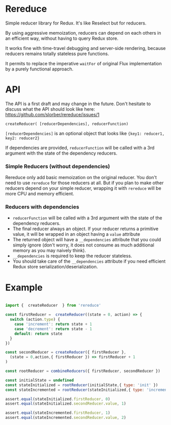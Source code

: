 # Rereduce


Simple reducer library for Redux. It's like Reselect but for reducers. 

By using aggressive memoization, reducers can depend on each others in an efficient way, without having to query Redux store.

It works fine with time-travel debugging and server-side rendering, because reducers remains totally stateless pure functions.

It permits to replace the imperative `waitFor` of original Flux implementation by a purely functional approach.


# API

The API is a first draft and may change in the future. Don't hesitate to discuss what the API should look like here: https://github.com/slorber/rereduce/issues/1

`createReducer( [reducerDependencies], reducerFunction)`

`[reducerDependencies]` is an optional object that looks like `{key1: reducer1, key2: reducer2}`

If dependencies are provided, `reducerFunction` will be called with a 3rd argument with the state of the dependency reducers.


### Simple Reducers (without dependencies)

Rereduce only add basic memoization on the original reducer.
You don't need to use `rereduce` for those reducers at all. But if you plan to make other reducers depend on your simple reducer, wrapping it with `rereduce` will be more CPU and memory efficient.


### Reducers with dependencies

- `reducerFunction` will be called with a 3rd argument with the state of the dependency reducers.
- The final reducer always an object. If your reducer returns a primitive value, it will be wrapped in an object having a `value` attribute
- The returned object will have a `__dependencies` attribute that you could simply ignore (don't worry, it does not consume as much additional memory as you may naively think).
- `__dependencies` is required to keep the reducer stateless.
- You should take care of the `__dependencies` attribute if you need efficient Redux store serialization/deserialization.


# Example

```javascript

import {  createReducer  } from 'rereduce'

const firstReducer =  createReducer((state = 0, action) => {
  switch (action.type) {
    case 'increment': return state + 1
    case 'decrement': return state - 1
    default: return state
  }
})

const secondReducer = createReducer({ firstReducer },
  (state = 0,action,{ firstReducer }) => firstReducer + 1
)

const rootReducer = combineReducers({ firstReducer, secondReducer })

const initialState = undefined
const stateInitialized = rootReducer(initialState,{ type: 'init' })
const stateIncremented = rootReducer(stateInitialized,{ type: 'increment' })

assert.equal(stateInitialized.firstReducer, 0)
assert.equal(stateInitialized.secondReducer.value, 1)

assert.equal(stateIncremented.firstReducer, 1)
assert.equal(stateIncremented.secondReducer.value, 2)
```


